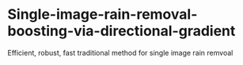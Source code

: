 # Single-image-rain-removal-boosting-via-directional-gradient
Efficient, robust, fast traditional method for single image rain remvoal

